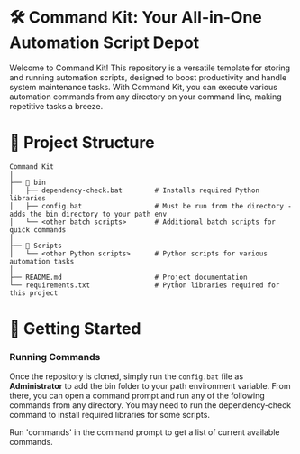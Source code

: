 # 🛠️ Command Kit: Your All-in-One Automation Script Depot

Welcome to Command Kit! This repository is a versatile template for storing and running automation scripts, designed to boost productivity and handle system maintenance tasks. With Command Kit, you can execute various automation commands from any directory on your command line, making repetitive tasks a breeze.

# 📁 Project Structure

```
Command Kit
│
├── 📂 bin
│   ├── dependency-check.bat        # Installs required Python libraries
│   ├── config.bat                  # Must be run from the directory - adds the bin directory to your path env
│   └── <other batch scripts>       # Additional batch scripts for quick commands
│
├── 📂 Scripts
│   └── <other Python scripts>      # Python scripts for various automation tasks
│
├── README.md                       # Project documentation
└── requirements.txt                # Python libraries required for this project
```

# 🚀 Getting Started

### Running Commands

Once the repository is cloned, simply run the `config.bat` file as **Administrator** to add the bin folder to your path environment variable. From there, you can open a command prompt and run any of the following commands from any directory. You may need to run the dependency-check command to install required libraries for some scripts.

Run 'commands' in the command prompt to get a list of current available commands.
